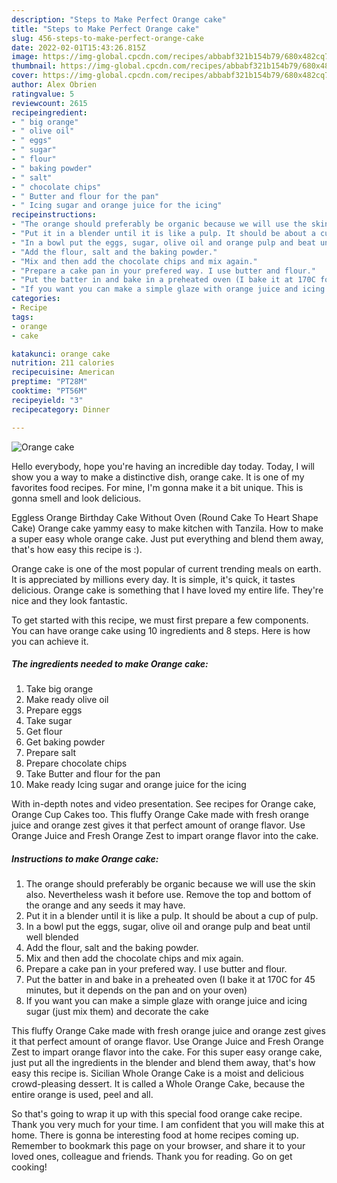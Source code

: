 ```yaml
---
description: "Steps to Make Perfect Orange cake"
title: "Steps to Make Perfect Orange cake"
slug: 456-steps-to-make-perfect-orange-cake
date: 2022-02-01T15:43:26.815Z
image: https://img-global.cpcdn.com/recipes/abbabf321b154b79/680x482cq70/orange-cake-recipe-main-photo.jpg
thumbnail: https://img-global.cpcdn.com/recipes/abbabf321b154b79/680x482cq70/orange-cake-recipe-main-photo.jpg
cover: https://img-global.cpcdn.com/recipes/abbabf321b154b79/680x482cq70/orange-cake-recipe-main-photo.jpg
author: Alex Obrien
ratingvalue: 5
reviewcount: 2615
recipeingredient:
- " big orange"
- " olive oil"
- " eggs"
- " sugar"
- " flour"
- " baking powder"
- " salt"
- " chocolate chips"
- " Butter and flour for the pan"
- " Icing sugar and orange juice for the icing"
recipeinstructions:
- "The orange should preferably be organic because we will use the skin also. Nevertheless wash it before use. Remove the top and bottom of the orange and any seeds it may have."
- "Put it in a blender until it is like a pulp. It should be about a cup of pulp."
- "In a bowl put the eggs, sugar, olive oil and orange pulp and beat until well blended"
- "Add the flour, salt and the baking powder."
- "Mix and then add the chocolate chips and mix again."
- "Prepare a cake pan in your prefered way. I use butter and flour."
- "Put the batter in and bake in a preheated oven (I bake it at 170C for 45 minutes, but it depends on the pan and on your oven)"
- "If you want you can make a simple glaze with orange juice and icing sugar (just mix them) and decorate the cake"
categories:
- Recipe
tags:
- orange
- cake

katakunci: orange cake 
nutrition: 211 calories
recipecuisine: American
preptime: "PT28M"
cooktime: "PT56M"
recipeyield: "3"
recipecategory: Dinner

---
```



![Orange cake](https://img-global.cpcdn.com/recipes/abbabf321b154b79/680x482cq70/orange-cake-recipe-main-photo.jpg)

Hello everybody, hope you're having an incredible day today. Today, I will show you a way to make a distinctive dish, orange cake. It is one of my favorites food recipes. For mine, I'm gonna make it a bit unique. This is gonna smell and look delicious.

Eggless Orange Birthday Cake Without Oven (Round Cake To Heart Shape Cake) Orange cake yammy easy to make kitchen with Tanzila. How to make a super easy whole orange cake. Just put everything and blend them away, that&#39;s how easy this recipe is :).

Orange cake is one of the most popular of current trending meals on earth. It is appreciated by millions every day. It is simple, it's quick, it tastes delicious. Orange cake is something that I have loved my entire life. They're nice and they look fantastic.


To get started with this recipe, we must first prepare a few components. You can have orange cake using 10 ingredients and 8 steps. Here is how you can achieve it.

<!--inarticleads1-->

##### The ingredients needed to make Orange cake:

1. Take  big orange
1. Make ready  olive oil
1. Prepare  eggs
1. Take  sugar
1. Get  flour
1. Get  baking powder
1. Prepare  salt
1. Prepare  chocolate chips
1. Take  Butter and flour for the pan
1. Make ready  Icing sugar and orange juice for the icing


With in-depth notes and video presentation. See recipes for Orange cake, Orange Cup Cakes too. This fluffy Orange Cake made with fresh orange juice and orange zest gives it that perfect amount of orange flavor. Use Orange Juice and Fresh Orange Zest to impart orange flavor into the cake. 

<!--inarticleads2-->

##### Instructions to make Orange cake:

1. The orange should preferably be organic because we will use the skin also. Nevertheless wash it before use. Remove the top and bottom of the orange and any seeds it may have.
1. Put it in a blender until it is like a pulp. It should be about a cup of pulp.
1. In a bowl put the eggs, sugar, olive oil and orange pulp and beat until well blended
1. Add the flour, salt and the baking powder.
1. Mix and then add the chocolate chips and mix again.
1. Prepare a cake pan in your prefered way. I use butter and flour.
1. Put the batter in and bake in a preheated oven (I bake it at 170C for 45 minutes, but it depends on the pan and on your oven)
1. If you want you can make a simple glaze with orange juice and icing sugar (just mix them) and decorate the cake


This fluffy Orange Cake made with fresh orange juice and orange zest gives it that perfect amount of orange flavor. Use Orange Juice and Fresh Orange Zest to impart orange flavor into the cake. For this super easy orange cake, just put all the ingredients in the blender and blend them away, that&#39;s how easy this recipe is. Sicilian Whole Orange Cake is a moist and delicious crowd-pleasing dessert. It is called a Whole Orange Cake, because the entire orange is used, peel and all. 

So that's going to wrap it up with this special food orange cake recipe. Thank you very much for your time. I am confident that you will make this at home. There is gonna be interesting food at home recipes coming up. Remember to bookmark this page on your browser, and share it to your loved ones, colleague and friends. Thank you for reading. Go on get cooking!
